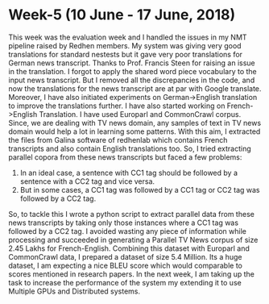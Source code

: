 # Week-5 (10 June - 17 June, 2018)

This week was the evaluation week and I handled the issues in my NMT pipeline raised by Redhen members. 
My system was giving very good translations for standard nestests but it gave very poor translations for
German news transcript. Thanks to Prof. Francis Steen for raising an issue in the translation. I forgot 
to apply the shared word piece vocabulary to the input news transcript. But I removed all the discrepancies
in the code, and now the translations for the news transcript are at par with Google translate. Moreover, I
have also initiated experiments on German->English translation to improve the translations further.
          I have also started working on French->English Translation. I have used Europarl and CommonCrawl
corpus. Since, we are dealing with TV news domain, any samples of text in TV news domain would help a lot in
learning some patterns. With this aim, I extracted the files from Galina software of redhenlab which contains
French transcripts and also contain English translations too. So, I tried extracting parallel copora from these 
news transcripts but faced a few problems:
1) In an ideal case, a sentence with CC1 tag should be followed by a sentence with a CC2 tag and vice versa.
2) But in some cases, a CC1 tag was followed by a CC1 tag or CC2 tag was followed by a CC2 tag.

So, to tackle this I wrote a python script to extract parallel data from these news transcripts by taking only
those instances where a CC1 tag was followed by a CC2 tag. I avoided wasting any piece of information while processing
and succeeded in generating a Parallel TV News  corpus of size 2.45 Lakhs for French-English. Combining this dataset with
Europarl and CommonCrawl data, I prepared a dataset of size 5.4 Million. Its a huge dataset, I am expecting a nice BLEU
score which would comparable to scores mentioned in research papers. In the next week, I am taking up the task to increase
the performance of the system my extending it to use Multiple GPUs and Distributed systems.
